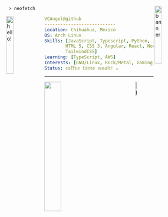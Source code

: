 <div>
<a href="https://vcangel.dev">
<img align="right" width="20%" src="https://i.redd.it/ovzljl6blr481.jpg" alt="banner" />
</a>

```shell
 > 𝚗𝚎𝚘𝚏𝚎𝚝𝚌𝚑 
```

<a href="https://www.youtube.com/watch?v=1rd4P7uMvvQ">
<img src="https://media0.giphy.com/media/y8tLxq4uGuIWFFIOQW/giphy.gif?cid=6c09b9527qnlf48ro73tsg5hn1nbfwmzgcngkhf55os37k4v&ep=v1_internal_gif_by_id&rid=giphy.gif&ct=s" alt="hello!" width="20%" align="left"/>
</a>


``` yaml
𝚅𝙲𝙰𝚗𝚐𝚎𝚕@𝚐𝚒𝚝𝚑𝚞𝚋
---------------------------
𝙻𝚘𝚌𝚊𝚝𝚒𝚘𝚗: 𝙲𝚑𝚒𝚑𝚞𝚊𝚑𝚞𝚊, 𝙼𝚎𝚡𝚒𝚌𝚘
𝙾𝚂: 𝙰𝚛𝚌𝚑 𝙻𝚒𝚗𝚞𝚡
𝚂𝚔𝚒𝚕𝚕𝚜: [𝙹𝚊𝚟𝚊𝚂𝚌𝚛𝚒𝚙𝚝, 𝚃𝚢𝚙𝚎𝚜𝚌𝚛𝚒𝚙𝚝, 𝙿𝚢𝚝𝚑𝚘𝚗, 𝙹𝚊𝚟𝚊,
        𝙷𝚃𝙼𝙻 𝟻, 𝙲𝚂𝚂 𝟹, 𝙰𝚗𝚐𝚞𝚕𝚊𝚛, 𝚁𝚎𝚊𝚌𝚝, 𝙽𝚘𝚍𝚎.𝚓𝚜,
        𝚃𝚊𝚒𝚕𝚠𝚒𝚗𝚍𝙲𝚂𝚂]
𝙻𝚎𝚊𝚛𝚗𝚒𝚗𝚐: [𝚃𝚢𝚙𝚎𝚂𝚌𝚛𝚒𝚙𝚝, 𝙰𝚆𝚂]
𝙸𝚗𝚝𝚎𝚛𝚎𝚜𝚝𝚜: [𝙶𝙽𝚄/𝙻𝚒𝚗𝚞𝚡, 𝚁𝚘𝚌𝚔/𝙼𝚎𝚝𝚊𝚕, 𝙶𝚊𝚖𝚒𝚗𝚐, 𝙿𝚑𝚛𝚘𝚐𝚜, 𝚂𝚙𝚊𝚌𝚎]
𝚂𝚝𝚊𝚝𝚞𝚜: 𝕔𝕠𝕗𝕗𝕖𝕖 𝕥𝕚𝕞𝕖 𝕨𝕠𝕒𝕙! ☕
```

</div>

---

<div>
<a href="https://spotify-github-profile.kittinanx.com/api/view?uid=dedoloco321&redirect=true">
<img width="30%" align="left" src="https://spotify-github-profile.kittinanx.com/api/view?uid=dedoloco321&cover_image=true&theme=natemoo-re&bar_color=99c1f1&bar_color_cover=true" />
</a>

<a href="https://www.youtube.com/watch?v=abxX7P1J8I4">
<img width="10%" align="right" src="https://github.com/VCAngel/VCAngel/assets/42756104/ddab01c4-602d-4bbb-a13f-5a59087755c5" alt="phrog" />
</a>

</div>
